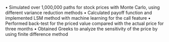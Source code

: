 • Simulated over 1,000,000 paths for stock prices with Monte Carlo, using different variance reduction methods
• Calculated payoff function and implemented LSM method with machine learning for the call feature
• Performed back-test for the priced value compared with the actual price for three months
• Obtained Greeks to analyze the sensitivity of the price by using finite difference method


